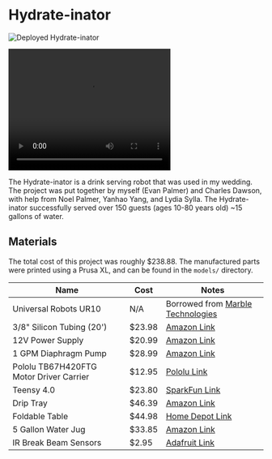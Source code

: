 # Hydrate-inator

![Deployed Hydrate-inator](https://github.com/evan-palmer/wedding-bot/blob/main/media/deployment.gif)

<video width="320" height="240" controls>
  <source src="https://github.com/evan-palmer/wedding-bot/blob/main/media/deployment.mp4" type="video/mp4">
</video>

The Hydrate-inator is a drink serving robot that was used in my 
wedding. The project was put together by myself (Evan Palmer) and 
Charles Dawson, with help from Noel Palmer, Yanhao Yang, and Lydia 
Sylla. The Hydrate-inator successfully served over 150 guests (ages 
10-80 years old) ~15 gallons of water.

## Materials

The total cost of this project was roughly $238.88. The manufactured parts
were printed using a Prusa XL, and can be found in the `models/` directory.

| Name | Cost | Notes |
| ---- | ---- | ----- |
| Universal Robots UR10 | N/A | Borrowed from [Marble Technologies](https://www.seemarble.com/) |
| 3/8" Silicon Tubing (20') | $23.98 | [Amazon Link](https://www.amazon.com/dp/B089YGDB55) |
| 12V Power Supply | $20.99 | [Amazon Link](https://www.amazon.com/dp/B07MXXXBV8) |
| 1 GPM Diaphragm Pump | $28.99 | [Amazon Link](https://www.amazon.com/dp/B01N75ZIXF) |
| Pololu TB67H420FTG Motor Driver Carrier | $12.95 | [Pololu Link](https://www.pololu.com/product/2999) |
| Teensy 4.0 | $23.80 | [SparkFun Link](https://www.sparkfun.com/teensy-4-0.html) |
| Drip Tray | $46.39 | [Amazon Link](https://www.amazon.com/Kegco-KC-DP-125-Surface-Stainless/dp/B06WP5R2KD?sr=8-2) |
| Foldable Table | $44.98 | [Home Depot Link](https://www.homedepot.com/p/Lifetime-4-ft-One-Hand-Adjustable-Height-Fold-in-Half-Resin-Table-Almond-80943/322152748) |
| 5 Gallon Water Jug | $33.85 | [Amazon Link](https://www.amazon.com/Gallon-Plastic-Crown-Bottle-Container/dp/B01LZQFIFO?sr=8-3) |
| IR Break Beam Sensors | $2.95 | [Adafruit Link](https://www.adafruit.com/product/2167) |